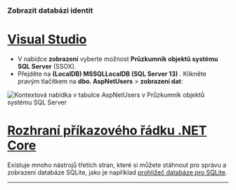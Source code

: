 ### <a name="view-the-identity-database"></a>Zobrazit databázi identit

# <a name="visual-studio"></a>[Visual Studio](#tab/visual-studio) 

* V nabídce **zobrazení** vyberte možnost **Průzkumník objektů systému SQL Server** (SSOX).
* Přejděte na **(LocalDB) MSSQLLocalDB (SQL Server 13)** . Klikněte pravým tlačítkem na **dbo. AspNetUsers** > **zobrazení dat**:

![Kontextová nabídka v tabulce AspNetUsers v Průzkumník objektů systému SQL Server](~/security/authentication/accconfirm/_static/ssox.png)

# <a name="net-core-cli"></a>[Rozhraní příkazového řádku .NET Core](#tab/netcore-cli)

Existuje mnoho nástrojů třetích stran, které si můžete stáhnout pro správu a zobrazení databáze SQLite, jako je například [prohlížeč databáze pro SQLite](https://sqlitebrowser.org/).

---